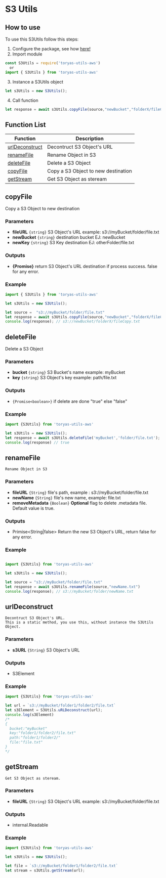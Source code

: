 # S3 Utils


## How to use

To use this S3Utils follow this steps:

1. Configure the package, see how [here!](../README.md/#config)
2. Import module

  ```javascript
  const S3Utils = require('toryas-utils-aws')
    or
  import { S3Utils } from 'toryas-utils-aws'
  ```
3. Instance a S3Utils object

  ```javascript
  let s3Utils = new S3Utils();
  ```

4. Call function

  ```javascript
  let response = await s3Utils.copyFile(source,"newBucket","folderX/fileCopy.txt");
  
  ```
## Function List

|Function|Description|
|---|---|
|[urlDeconstruct](#urlDeconstruct)|Decontruct S3 Object's URL|
|[renameFile](#renameFile)|Rename Object in S3|
|[deleteFile](#deleteFile)|Delete a S3 Object|
|[copyFile](#copyFile)|Copy a S3 Object to new destination|
|[getStream](#getStream)|Get S3 Object as steream|

## copyFile
<a name="copyFile"></a>

Copy a S3 Object to new destination

### Parameters
- **fileURL** `{string}` S3 Object's URL  example: s3://myBucket/folder/file.txt
- **newBucket** `{string}`  destination bucket EJ: newBucket
- **newKey** `{string}` S3 Key destination EJ: otherFolder/file.txt

### Outputs
- **{Promise<string>}** return S3 Object's URL destination if process success. false for any error.
### Example

```javascript
import { S3Utils } from 'toryas-utils-aws'

let s3Utils = new S3Utils();

let source =  "s3://myBucket/folder/file.txt"
let response = await s3Utils.copyFile(source,"newBucket","folderX/fileCopy.txt");
console.log(response); // s3://newBucket/folderX/fileCopy.txt

```


## deleteFile
<a name="deleteFile"></a>

Delete a S3 Object

### Parameters
- **bucket** `{string}`  S3 Bucket's name example: myBucket
-  **key** `{string}` S3 Object's key example: path/file.txt
### Outputs
- `{Promise<boolean>}` if delete are done "true" else "false"
### Example
```javascript
import {S3Utils} from 'toryas-utils-aws'

let s3Utils = new S3Utils();
let response = await s3Utils.deleteFile('myBucket','folder/file.txt');
console.log(response) // true
```

## renameFile
<a name="renameFile"></a>

    Rename Object in S3

### Parameters

 -  **fileURL** `{String}` file's path, example : s3://myBucket/folder/file.txt
 -  **newName** `{String}` file's new name, example: file.txt
 -  **removeMetadata** `{Boolean}` **Optional** flag to delete .metadata file. Default value is true.

### Outputs

- Primise<String|false> Return the new S3 Object's URL, return false for any error.

### Example

```javascript

import {S3Utils} from 'toryas-utils-aws'

let s3Utils = new S3Utils();

let source = "s3://myBucket/folder/file.txt"
let response = await s3Utils.renameFile(source,"newName.txt")
console.log(response); // s3://myBucket/folder/newName.txt
```


## urlDeconstruct
<a name="urlDeconstruct"></a>

    Decontruct S3 Object's URL.
    This is a static method, you use this, without instance the S3Utils Object.

### Parameters
  
  - **s3URL** `{String}` S3 Object's URL

### Outputs  
  
   - S3Element
  
### Example

```javascript 
import {S3Utils} from 'toryas-utils-aws'

let url = `s3://myBucket/folder1/folder2/file.txt`
let s3Element = S3Utils.uRLDeconstruct(url);
console.log(s3Element)
/*
{
  bucket:"myBucket"
  key:"folder1/folder2/file.txt"
  path:"folder1/folder2/"
  file:"file.txt"
}
*/
```
 
 ## getStream
<a name="getStream"></a>

    Get S3 Object as steream.

### Parameters
  
  - **fileURL** `{String}` S3 Object's URL  example: s3://myBucket/folder/file.txt

### Outputs  
  
   - internal.Readable
  
### Example

```javascript 
import {S3Utils} from 'toryas-utils-aws'

let s3Utils = new S3Utils();

let file = `s3://myBucket/folder1/folder2/file.txt`
let stream = s3Utils.getStream(url);

```